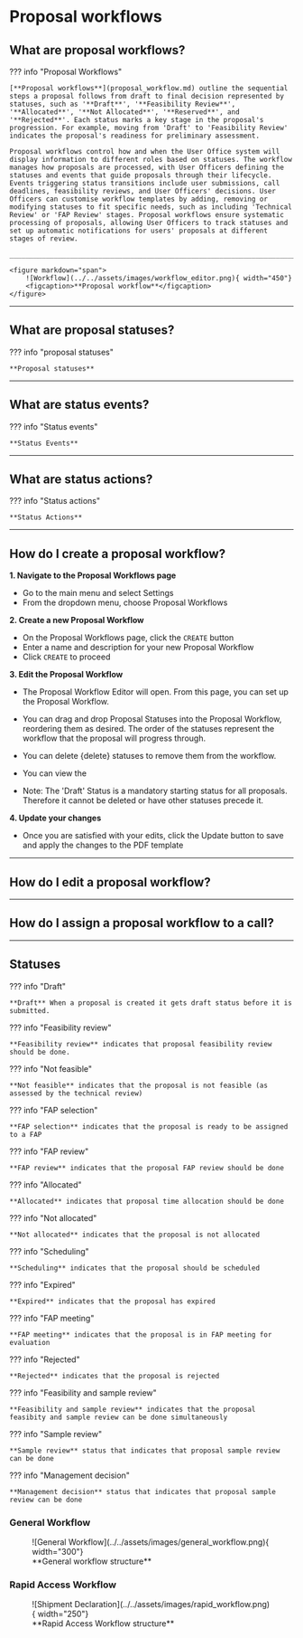 # Proposal workflows

## **What are proposal workflows?**

??? info "Proposal Workflows" 

    [**Proposal workflows**](proposal_workflow.md) outline the sequential steps a proposal follows from draft to final decision represented by statuses, such as '**Draft**', '**Feasibility Review**', '**Allocated**', '**Not Allocated**', '**Reserved**', and '**Rejected**'. Each status marks a key stage in the proposal's progression. For example, moving from 'Draft' to 'Feasibility Review' indicates the proposal's readiness for preliminary assessment. 

    Proposal workflows control how and when the User Office system will display information to different roles based on statuses. The workflow manages how proposals are processed, with User Officers defining the statuses and events that guide proposals through their lifecycle. Events triggering status transitions include user submissions, call deadlines, feasibility reviews, and User Officers' decisions. User Officers can customise workflow templates by adding, removing or modifying statuses to fit specific needs, such as including 'Technical Review' or 'FAP Review' stages. Proposal workflows ensure systematic processing of proposals, allowing User Officers to track statuses and set up automatic notifications for users' proposals at different stages of review.

    ______________________________________________________________________________________
    
    <figure markdown="span">  
        ![Workflow](../../assets/images/workflow_editor.png){ width="450"}
        <figcaption>**Proposal workflow**</figcaption>
    </figure>
_____________________________________________________________________________________________________

## **What are proposal statuses?**

??? info "proposal statuses" 

    **Proposal statuses** 
_____________________________________________________________________________________________________

## **What are status events?**

??? info "Status events" 

    **Status Events** 
_____________________________________________________________________________________________________

## **What are status actions?**

??? info "Status actions" 

    **Status Actions** 
_____________________________________________________________________________________________________

## How do I create a proposal workflow?

**1. Navigate to the Proposal Workflows page**

* Go to the main menu and select Settings
* From the dropdown menu, choose Proposal Workflows

**2. Create a new Proposal Workflow**

* On the Proposal Workflows page, click the `CREATE` button
* Enter a name and description for your new Proposal Workflow
* Click `CREATE` to proceed

**3. Edit the Proposal Workflow**

* The Proposal Workflow Editor will open. From this page, you can set up the Proposal Workflow.
* You can drag and drop Proposal Statuses into the Proposal Workflow, reordering them as desired. The order of the statuses represent the workflow that the proposal will progress through. 
* You can delete {delete} statuses to remove them from the workflow.
* You can view the 


* Note: The 'Draft' Status is a mandatory starting status for all proposals. Therefore it cannot be deleted or have other statuses precede it. 

**4. Update your changes**

* Once you are satisfied with your edits, click the Update button to save and apply the changes to the PDF template

_____________________________________________________________________________________________________

## **How do I edit a proposal workflow?**

_____________________________________________________________________________________________________

## **How do I assign a proposal workflow to a call?**

_____________________________________________________________________________________________________


## Statuses

??? info "Draft" 

    **Draft** When a proposal is created it gets draft status before it is submitted.

??? info "Feasibility review" 

    **Feasibility review** indicates that proposal feasibility review should be done.

??? info "Not feasible" 

    **Not feasible** indicates that the proposal is not feasible (as assessed by the technical review)

??? info "FAP selection" 

    **FAP selection** indicates that the proposal is ready to be assigned to a FAP

??? info "FAP review" 

    **FAP review** indicates that the proposal FAP review should be done

??? info "Allocated" 

    **Allocated** indicates that proposal time allocation should be done

??? info "Not allocated" 

    **Not allocated** indicates that the proposal is not allocated

??? info "Scheduling" 

    **Scheduling** indicates that the proposal should be scheduled

??? info "Expired" 

    **Expired** indicates that the proposal has expired

??? info "FAP meeting" 

    **FAP meeting** indicates that the proposal is in FAP meeting for evaluation

??? info "Rejected" 

    **Rejected** indicates that the proposal is rejected

??? info "Feasibility and sample review" 

    **Feasibility and sample review** indicates that the proposal feasibity and sample review can be done simultaneously

??? info "Sample review" 

    **Sample review** status that indicates that proposal sample review can be done

??? info "Management decision" 

    **Management decision** status that indicates that proposal sample review can be done

### **General Workflow**

<figure markdown="span">  
        ![General Workflow](../../assets/images/general_workflow.png){ width="300"}
        <figcaption>**General workflow structure**</figcaption>
    </figure>

### **Rapid Access Workflow**

<figure markdown="span">  
        ![Shipment Declaration](../../assets/images/rapid_workflow.png){ width="250"}
        <figcaption>**Rapid Access Workflow structure**</figcaption>
    </figure>
